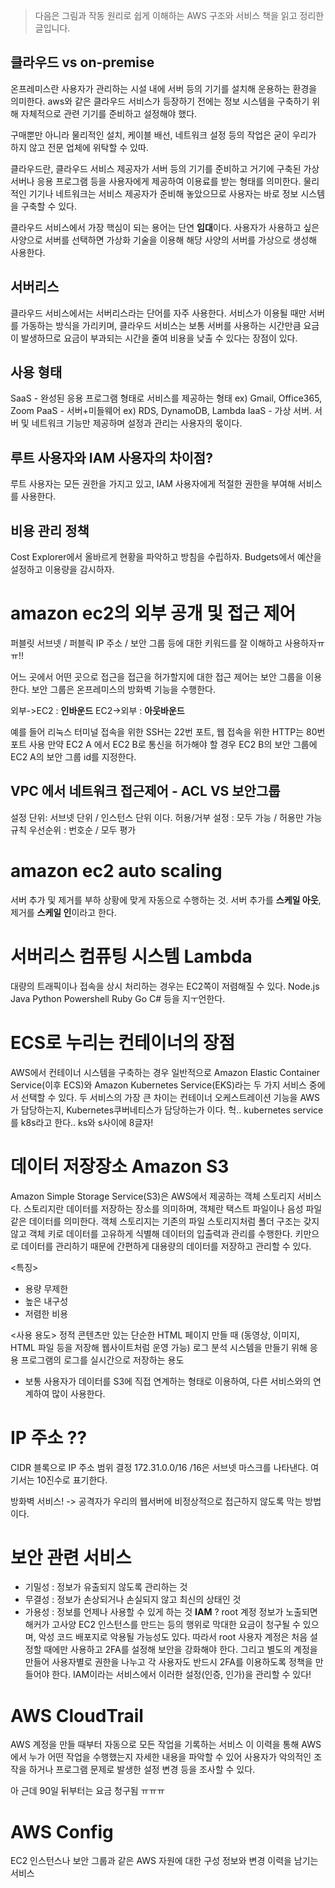 > 다음은 그림과 작동 원리로 쉽게 이해하는 AWS 구조와 서비스 책을 읽고 정리한 글입니다.

## 클라우드 vs on-premise
온프레미스란 사용자가 관리하는 시설 내에 서버 등의 기기를 설치해 운용하는 환경을 의미한다.
aws와 같은 클라우드 서비스가 등장하기 전에는 정보 시스템을 구축하기 위해 자체적으로 관련 기기를 준비하고 설정해야 했다.

구매뿐만 아니라 물리적인 설치, 케이블 배선, 네트워크 설정 등의 작업은 굳이 우리가 하지 않고 전문 업체에 위탁할 수 있따.

클라우드란,
클라우드 서비스 제공자가 서버 등의 기기를 준비하고 거기에 구축된 가상 서버나 응용 프로그램 등을 사용자에게 제공하여 이용료를 받는 형태를 의미한다. 물리적인 기기나 네트워크는 서비스 제공자가 준비해 놓았으므로 사용자는 바로 정보 시스템을 구축할 수 있다.

클라우드 서비스에서 가장 핵심이 되는 용어는 단연 **임대**이다. 
사용자가 사용하고 싶은 사양으로 서버를 선택하면 가상화 기술을 이용해 해당 사양의 서버를 가상으로 생성해 사용한다.

## 서버리스
클라우드 서비스에서는 서버리스라는 단어를 자주 사용한다.
서비스가 이용될 때만 서버를 가동하는 방식을 가리키며, 클라우드 서비스는 보통 서버를 사용하는 시간만큼 요금이 발생하므로 요금이 부과되는 시간을 줄여 비용을 낮출 수 있다는 장점이 있다.

## 사용 형태
SaaS - 완성된 응용 프로그램 형태로 서비스를 제공하는 형태 ex) Gmail, Office365, Zoom
PaaS - 서버+미들웨어 ex) RDS, DynamoDB, Lambda
IaaS - 가상 서버. 서버 및 네트워크 기능만 제공하며 설정과 관리는 사용자의 몫이다.

## 루트 사용자와 IAM  사용자의 차이점?
루트 사용자는 모든 권한을 가지고 있고, IAM 사용자에게 적절한 권한을 부여해 서비스를 사용한다.

## 비용 관리 정책
Cost Explorer에서 올바르게 현황을 파악하고 방침을 수립하자.
Budgets에서 예산을 설정하고 이용량을 감시하자.

# amazon ec2의 외부 공개 및 접근 제어
퍼블릿 서브넷 / 퍼블릭 IP 주소 / 보안 그룹 등에 대한 키워드를 잘 이해하고 사용하자ㅠㅠ!!

어느 곳에서 어떤 곳으로 접근을 접근을 허가할지에 대한 접근 제어는 보안 그룹을 이용한다. 
보안 그룹은 온프레미스의 방화벽 기능을 수행한다.

외부->EC2 : **인바운드**
EC2->외부 : **아웃바운드**

예를 들어 리눅스 터미널 접속을 위한 SSH는 22번 포트, 웹 접속을 위한 HTTP는 80번 포트 사용
만약 EC2 A 에서 EC2 B로 통신을 허가해야 할 경우 EC2 B의 보안 그룹에 EC2 A의 보안 그룹 id를 지정한다.

## VPC 에서 네트워크 접근제어 - ACL VS 보안그룹 
설정 단위: 서브넷 단위 / 인스턴스 단위 이다.
허용/거부 설정 : 모두 가능 / 허용만 가능
규칙 우선순위 : 번호순 / 모두 평가


# amazon ec2 auto scaling
서버 추가 및 제거를 부하 상황에 맞게 자동으로 수행하는 것.
서버 추가를 **스케일 아웃**, 제거를 **스케일 인**이라고 한다.

# 서버리스 컴퓨팅 시스템 Lambda
대량의 트래픽이나 접속을 상시 처리하는 경우는 EC2쪽이 저렴해질 수 있다.
Node.js Java Python Powershell Ruby Go C# 등을 지ㅜ언한다.

# ECS로 누리는 컨테이너의 장점
AWS에서 컨테이너 시스템을 구축하는 경우 일반적으로 Amazon Elastic Container Service(이후 ECS)와 Amazon Kubernetes Service(EKS)라는 두 가지 서비스 중에서 선택할 수 있다. 두 서비스의 가장 큰 차이는 컨테이너 오케스트레이션 기능을 AWS가 담당하는지, Kubernetes쿠버네티스가 담당하는가 이다.
헉.. kubernetes service를 k8s라고 한다.. ks와 s사이에 8글자!

# 데이터 저장장소 Amazon S3
Amazon Simple Storage Service(S3)은 AWS에서 제공하는 객체 스토리지 서비스다.
스토리지란 데이터를 저장하는 장소를 의미하며, 객체란 택스트 파일이나 음성 파일 같은 데이터를 의미한다.
객체 스토리지는 기존의 파일 스토리지처럼 폴더 구조는 갖지 않고 객체 키로 데이터를 고유하게 식별해 데이터의 입출력과 관리를 수행한다.
키만으로 데이터를 관리하기 때문에 간편하게 대용량의 데이터를 저장하고 관리할 수 있다.

<특징>
- 용량 무제한
- 높은 내구성
- 저렴한 비용

<사용 용도>
정적 콘텐츠만 있는 단순한 HTML 페이지 만들 때 (동영상, 이미지, HTML 파일 등을 저장해 웹사이트처럼 운영 가능)
로그 분석 시스템을 만들기 위해 응용 프로그램의 로그를 실시간으로 저장하는 용도

* 보통 사용자가 데이터를 S3에 직접 연계하는 형태로 이용하여, 다른 서비스와의 연계하여 많이 사용한다.

# IP 주소 ??
CIDR 블록으로 IP 주소 범위 결정
172.31.0.0/16
/16은 서브넷 마스크를 나타낸다. 여기서는 10진수로 표기한다.

방화벽 서비스! -> 공격자가 우리의 웹서버에 비정상적으로 접근하지 않도록 막는 방법이다.

# 보안 관련 서비스
- 기밀성 : 정보가 유출되지 않도록 관리하는 것
- 무결성 : 정보가 손상되거나 손실되지 않고 최신의 상태인 것
- 가용성 : 정보를 언제나 사용할 수 있게 하는 것
**IAM** ?
root 계정 정보가 노출되면 해커가 고사양 EC2 인스턴스를 만드는 등의 행위로 막대한 요금이 청구될 수 있으며, 악성 코드 배포지로 악용될 가능성도 있다. 
따라서 root 사용자 계정은 처음 설정할 때에만 사용하고 2FA를 설정해 보안을 강화해야 한다.
그리고 별도의 계정을 만들어 사용자별로 권한을 나누고 각 사용자도 반드시 2FA를 이용하도록 정책을 만들어야 한다.
IAM이라는 서비스에서 이러한 설정(인증, 인가)을 관리할 수 있다!

# AWS CloudTrail
AWS 계정을 만들 때부터 자동으로 모든 작업을 기록하는 서비스
이 이력을 통해 AWS에서 누가 어떤 작업을 수행했는지 자세한 내용을 파악할 수 있어 사용자가 악의적인 조작을 하거나 프로그램 문제로 발생한 설정 변경 등을 조사할 수 있다.

아 근데 90일 뒤부터는 요금 청구됨 ㅠㅠㅠ

# AWS Config
EC2 인스턴스나 보안 그룹과 같은 AWS 자원에 대한 구성 정보와 변경 이력을 남기는 서비스
